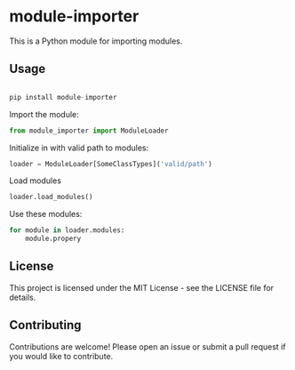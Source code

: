 # module-importer

This is a Python module for importing modules.

## Usage


```python 

pip install module-importer

```

Import the module:

```python
from module_importer import ModuleLoader
```

Initialize in with valid path to modules:

```python
loader = ModuleLoader[SomeClassTypes]('valid/path')
```

Load modules

```python
loader.load_modules()
```


Use these modules:

```python
for module in loader.modules:
    module.propery
```



## License

This project is licensed under the MIT License - see the LICENSE file for details.

## Contributing

Contributions are welcome! Please open an issue or submit a pull request if you would like to contribute.

